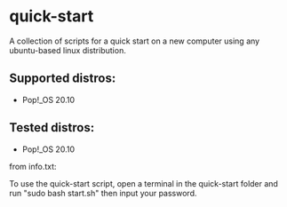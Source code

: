 # quick-start

A collection of scripts for a quick start on a new computer using any ubuntu-based linux distribution.

## Supported distros:
* Pop!_OS 20.10

## Tested distros:
* Pop!_OS 20.10

from info.txt:

To use the quick-start script, open a terminal in the quick-start folder and run "sudo bash start.sh" then input your password.
